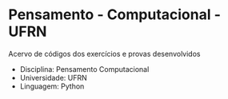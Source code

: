 # Pensamento - Computacional - UFRN

Acervo de códigos dos exercícios e provas desenvolvidos

- Disciplina: Pensamento Computacional
- Universidade: UFRN
- Linguagem: Python
